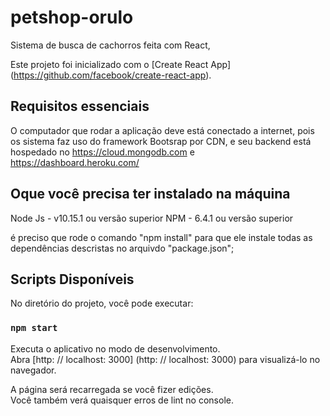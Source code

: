 # petshop-orulo
Sistema de busca de cachorros feita com React,

Este projeto foi inicializado com o [Create React App] (https://github.com/facebook/create-react-app).
## Requisitos essenciais 
O computador que rodar a aplicação deve está conectado a internet, pois os sistema faz uso do framework Bootsrap por CDN, e seu backend está hospedado no https://cloud.mongodb.com e https://dashboard.heroku.com/

## Oque você precisa ter instalado na máquina

Node Js - v10.15.1 ou versão superior
NPM - 6.4.1 ou versão superior

é preciso que rode o comando "npm install" para que ele instale todas as dependências descristas no arquivdo "package.json";

## Scripts Disponíveis

No diretório do projeto, você pode executar:

### `npm start`

Executa o aplicativo no modo de desenvolvimento. <br>
Abra [http: // localhost: 3000] (http: // localhost: 3000) para visualizá-lo no navegador.

A página será recarregada se você fizer edições. <br>
Você também verá quaisquer erros de lint no console.



